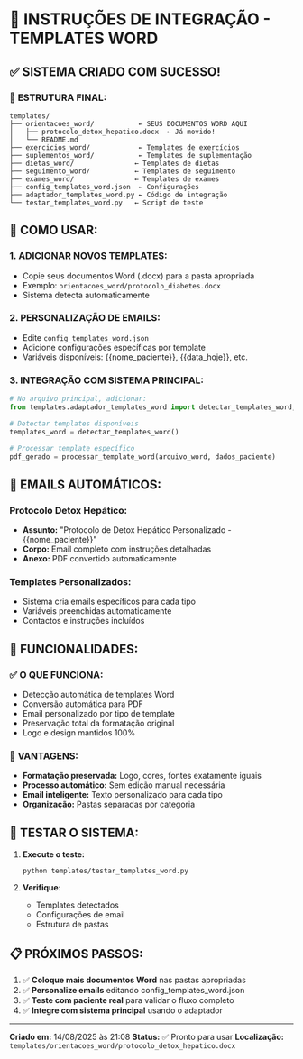 # 📖 INSTRUÇÕES DE INTEGRAÇÃO - TEMPLATES WORD

## ✅ SISTEMA CRIADO COM SUCESSO!

### 📁 **ESTRUTURA FINAL:**
```
templates/
├── orientacoes_word/           ← SEUS DOCUMENTOS WORD AQUI
│   ├── protocolo_detox_hepatico.docx  ← Já movido!
│   └── README.md
├── exercicios_word/            ← Templates de exercícios
├── suplementos_word/           ← Templates de suplementação
├── dietas_word/               ← Templates de dietas
├── seguimento_word/           ← Templates de seguimento
├── exames_word/               ← Templates de exames
├── config_templates_word.json  ← Configurações
├── adaptador_templates_word.py ← Código de integração
└── testar_templates_word.py   ← Script de teste
```

## 🎯 **COMO USAR:**

### 1. **ADICIONAR NOVOS TEMPLATES:**
- Copie seus documentos Word (.docx) para a pasta apropriada
- Exemplo: `orientacoes_word/protocolo_diabetes.docx`
- Sistema detecta automaticamente

### 2. **PERSONALIZAÇÃO DE EMAILS:**
- Edite `config_templates_word.json` 
- Adicione configurações específicas por template
- Variáveis disponíveis: {{nome_paciente}}, {{data_hoje}}, etc.

### 3. **INTEGRAÇÃO COM SISTEMA PRINCIPAL:**
```python
# No arquivo principal, adicionar:
from templates.adaptador_templates_word import detectar_templates_word, processar_template_word

# Detectar templates disponíveis
templates_word = detectar_templates_word()

# Processar template específico
pdf_gerado = processar_template_word(arquivo_word, dados_paciente)
```

## 📧 **EMAILS AUTOMÁTICOS:**

### **Protocolo Detox Hepático:**
- **Assunto:** "Protocolo de Detox Hepático Personalizado - {{nome_paciente}}"
- **Corpo:** Email completo com instruções detalhadas
- **Anexo:** PDF convertido automaticamente

### **Templates Personalizados:**
- Sistema cria emails específicos para cada tipo
- Variáveis preenchidas automaticamente
- Contactos e instruções incluídos

## 🔧 **FUNCIONALIDADES:**

### ✅ **O QUE FUNCIONA:**
- Detecção automática de templates Word
- Conversão automática para PDF
- Email personalizado por tipo de template
- Preservação total da formatação original
- Logo e design mantidos 100%

### 🎨 **VANTAGENS:**
- **Formatação preservada:** Logo, cores, fontes exatamente iguais
- **Processo automático:** Sem edição manual necessária
- **Email inteligente:** Texto personalizado para cada tipo
- **Organização:** Pastas separadas por categoria

## 🧪 **TESTAR O SISTEMA:**

1. **Execute o teste:**
   ```
   python templates/testar_templates_word.py
   ```

2. **Verifique:**
   - Templates detectados
   - Configurações de email
   - Estrutura de pastas

## 📋 **PRÓXIMOS PASSOS:**

1. ✅ **Coloque mais documentos Word** nas pastas apropriadas
2. ✅ **Personalize emails** editando config_templates_word.json
3. ✅ **Teste com paciente real** para validar o fluxo completo
4. ✅ **Integre com sistema principal** usando o adaptador

---
**Criado em:** 14/08/2025 às 21:08
**Status:** ✅ Pronto para usar
**Localização:** `templates/orientacoes_word/protocolo_detox_hepatico.docx`
